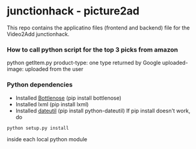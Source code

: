# junctionhack - picture2ad

This repo contains the applicatino files (frontend and backend) file for the Video2Add junctionhack.

### How to call python script for the top 3 picks from amazon
python getItem.py <Product-type> <Uploaded-image>
product-type: one type returned by Google 
uploaded-image: uploaded from the user 

### Python dependencies 

* Installed [Bottlenose](https://github.com/lionheart/bottlenose) (pip install bottlenose)
* Installed lxml (pip install lxml)
* Installed [dateutil](http://labix.org/python-dateutil) (pip install python-dateutil)
If pip install doesn't work, do 
```
python setup.py install
```
inside each local python module

